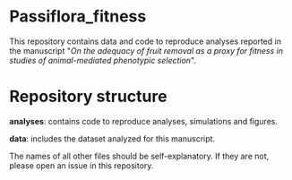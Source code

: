 # Passiflora_fitness
This repository contains data and code to reproduce analyses reported in the manuscript "*On the adequacy of fruit removal as a proxy for fitness in studies of
animal-mediated phenotypic selection*".

# Repository structure

**analyses**: contains code to reproduce analyses, simulations and figures.

**data**: includes the dataset analyzed for this manuscript. 

The names of all other files should be self-explanatory. If they are not, please open an issue in this repository.
